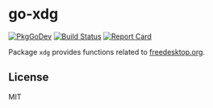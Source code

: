 # go-xdg

[![PkgGoDev](https://pkg.go.dev/badge/github.com/twpayne/go-xdg)](https://pkg.go.dev/github.com/twpayne/go-xdg)
[![Build Status](https://travis-ci.org/twpayne/go-xdg.svg?branch=master)](https://travis-ci.org/twpayne/go-xdg)
[![Report Card](https://goreportcard.com/badge/github.com/twpayne/go-xdg)](https://goreportcard.com/report/github.com/twpayne/go-xdg)

Package `xdg` provides functions related to [freedesktop.org](https://freedesktop.org/).

## License

MIT

